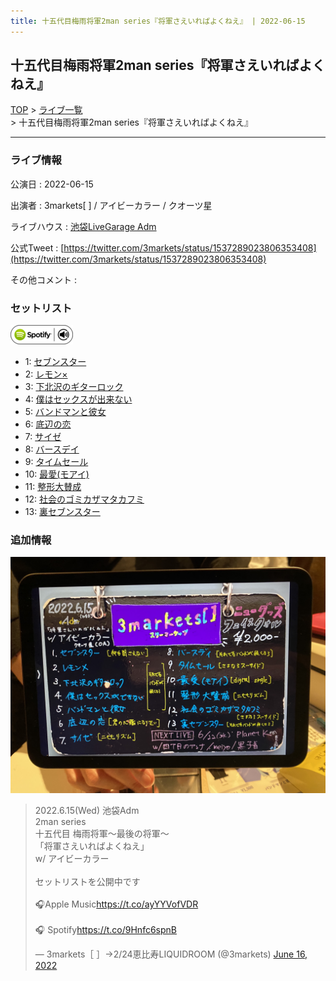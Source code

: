 ```yaml
---
title: 十五代目梅雨将軍2man series『将軍さえいればよくねえ』 | 2022-06-15
---
```

## 十五代目梅雨将軍2man series『将軍さえいればよくねえ』

[TOP](/setlist/) > [ライブ一覧](lives.html) > 十五代目梅雨将軍2man series『将軍さえいればよくねえ』

___

### ライブ情報

公演日
:    2022-06-15

出演者
:    3markets[ ] / アイビーカラー / クオーツ星

ライブハウス
:    [池袋LiveGarage Adm](livehouse006.html)

公式Tweet
:    [https://twitter.com/3markets/status/1537289023806353408](https://twitter.com/3markets/status/1537289023806353408)

その他コメント
:    

### セットリスト


[![play with spotify](images/spotify-icon.png)](https://open.spotify.com/playlist/6MyiD99Mz8rnwK5yM9WOFG)



*  1: [セブンスター](song020.html)
*  2: [レモン×](song003.html)
*  3: [下北沢のギターロック](song015.html)
*  4: [僕はセックスが出来ない](song006.html)
*  5: [バンドマンと彼女](song009.html)
*  6: [底辺の恋](song008.html)
*  7: [サイゼ](song004.html)
*  8: [バースデイ](song028.html)
*  9: [タイムセール](song007.html)
*  10: [最愛(モアイ)](song014.html)
*  11: [整形大賛成](song005.html)
*  12: [社会のゴミカザマタカフミ](song002.html)
*  13: [裏セブンスター](song017.html)


### 追加情報


[![セトリ画像](images/019.jpg)](images/019.jpg)


<blockquote class="twitter-tweet"><p lang="ja" dir="ltr">2022.6.15(Wed) 池袋Adm<br>2man series<br>十五代目 梅雨将軍～最後の将軍～<br>「将軍さえいればよくねえ」<br>w/ アイビーカラー<br><br>セットリストを公開中です<br><br>🎧Apple Music<a href="https://t.co/ayYYVofVDR">https://t.co/ayYYVofVDR</a><br><br>🎧 Spotify<a href="https://t.co/9Hnfc6spnB">https://t.co/9Hnfc6spnB</a></p>&mdash; 3markets［ ］→2/24恵比寿LIQUIDROOM (@3markets) <a href="https://twitter.com/3markets/status/1537289023806353408?ref_src=twsrc%5Etfw">June 16, 2022</a></blockquote>
<script async src="https://platform.twitter.com/widgets.js" charset="utf-8"></script>


